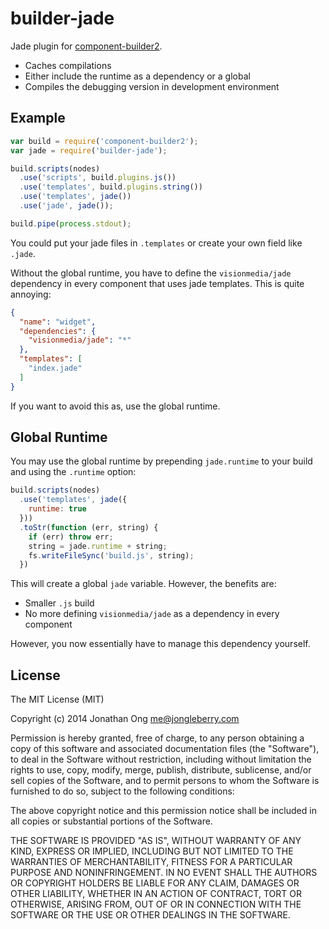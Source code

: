 # builder-jade

Jade plugin for [component-builder2](https://github.com/component/builder2.js).

- Caches compilations
- Either include the runtime as a dependency or a global
- Compiles the debugging version in development environment

## Example

```js
var build = require('component-builder2');
var jade = require('builder-jade');

build.scripts(nodes)
  .use('scripts', build.plugins.js())
  .use('templates', build.plugins.string())
  .use('templates', jade())
  .use('jade', jade());

build.pipe(process.stdout);
```

You could put your jade files in `.templates` or create your own field like `.jade`.

Without the global runtime, you have to define the `visionmedia/jade` dependency in every component that uses jade templates. This is quite annoying:

```json
{
  "name": "widget",
  "dependencies": {
    "visionmedia/jade": "*"
  },
  "templates": [
    "index.jade"
  ]
}
```

If you want to avoid this as, use the global runtime.

## Global Runtime

You may use the global runtime by prepending `jade.runtime` to your build and using the `.runtime` option:

```js
build.scripts(nodes)
  .use('templates', jade({
    runtime: true
  }))
  .toStr(function (err, string) {
    if (err) throw err;
    string = jade.runtime + string;
    fs.writeFileSync('build.js', string);
  })
```

This will create a global `jade` variable. However, the benefits are:

- Smaller `.js` build
- No more defining `visionmedia/jade` as a dependency in every component

However, you now essentially have to manage this dependency yourself.

## License

The MIT License (MIT)

Copyright (c) 2014 Jonathan Ong me@jongleberry.com

Permission is hereby granted, free of charge, to any person obtaining a copy
of this software and associated documentation files (the "Software"), to deal
in the Software without restriction, including without limitation the rights
to use, copy, modify, merge, publish, distribute, sublicense, and/or sell
copies of the Software, and to permit persons to whom the Software is
furnished to do so, subject to the following conditions:

The above copyright notice and this permission notice shall be included in
all copies or substantial portions of the Software.

THE SOFTWARE IS PROVIDED "AS IS", WITHOUT WARRANTY OF ANY KIND, EXPRESS OR
IMPLIED, INCLUDING BUT NOT LIMITED TO THE WARRANTIES OF MERCHANTABILITY,
FITNESS FOR A PARTICULAR PURPOSE AND NONINFRINGEMENT. IN NO EVENT SHALL THE
AUTHORS OR COPYRIGHT HOLDERS BE LIABLE FOR ANY CLAIM, DAMAGES OR OTHER
LIABILITY, WHETHER IN AN ACTION OF CONTRACT, TORT OR OTHERWISE, ARISING FROM,
OUT OF OR IN CONNECTION WITH THE SOFTWARE OR THE USE OR OTHER DEALINGS IN
THE SOFTWARE.